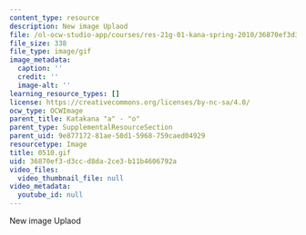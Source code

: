 ```yaml
---
content_type: resource
description: New image Uplaod
file: /ol-ocw-studio-app/courses/res-21g-01-kana-spring-2010/36870ef3d3ccd8da2ce3b11b4606792a_0510.gif
file_size: 338
file_type: image/gif
image_metadata:
  caption: ''
  credit: ''
  image-alt: ''
learning_resource_types: []
license: https://creativecommons.org/licenses/by-nc-sa/4.0/
ocw_type: OCWImage
parent_title: Katakana "a" - "o"
parent_type: SupplementalResourceSection
parent_uid: 9e877172-81ae-50d1-5968-759caed04929
resourcetype: Image
title: 0510.gif
uid: 36870ef3-d3cc-d8da-2ce3-b11b4606792a
video_files:
  video_thumbnail_file: null
video_metadata:
  youtube_id: null
---
```

New image Uplaod